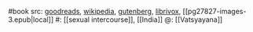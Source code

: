 #book 
src: [goodreads](https://www.goodreads.com/book/show/326957.The_Kama_Sutra_of_Vatsyayana), [wikipedia](https://en.wikipedia.org/wiki/Kama_Sutra), [gutenberg](https://www.gutenberg.org/ebooks/27827), [librivox](https://librivox.org/the-kama-sutra-by-mallanaga-vatsyayana/), [[pg27827-images-3.epub|local]] 
#: [[sexual intercourse]], [[India]] 
@: [[Vatsyayana]] 

